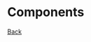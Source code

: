 <div class="page-header">
  <h1>Components</h1>
  <a href="/electrical/" class="home-button">Back</a>
</div>